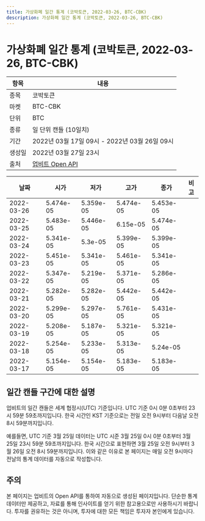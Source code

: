 ```yaml
---
title: 가상화폐 일간 통계 (코박토큰, 2022-03-26, BTC-CBK)
description: 가상화폐 일간 통계 (코박토큰, 2022-03-26, BTC-CBK)
---
```



가상화폐 일간 통계 (코박토큰, 2022-03-26, BTC-CBK)
===

|항목|내용|
|--|--|
|종목|코박토큰|
|마켓|BTC-CBK|
|단위|BTC|
|종류|일 단위 캔들 (10일치)|
|기간|2022년 03월 17일 09시 - 2022년 03월 26일 09시|
|생성일|2022년 03월 27일 23시|
|출처|[업비트 Open API](https://docs.upbit.com)|


|날짜|시가|저가|고가|종가|비고|
|--|--|--|--|--|--|
|2022-03-26|5.474e-05|5.359e-05|5.474e-05|5.453e-05|    |
|2022-03-25|5.483e-05|5.446e-05|6.15e-05|5.474e-05|    |
|2022-03-24|5.341e-05|5.3e-05|5.399e-05|5.399e-05|    |
|2022-03-23|5.451e-05|5.341e-05|5.461e-05|5.341e-05|    |
|2022-03-22|5.347e-05|5.219e-05|5.371e-05|5.286e-05|    |
|2022-03-21|5.282e-05|5.282e-05|5.442e-05|5.442e-05|    |
|2022-03-20|5.299e-05|5.297e-05|5.761e-05|5.431e-05|    |
|2022-03-19|5.208e-05|5.187e-05|5.321e-05|5.321e-05|    |
|2022-03-18|5.254e-05|5.233e-05|5.313e-05|5.24e-05|    |
|2022-03-17|5.154e-05|5.154e-05|5.183e-05|5.183e-05|    |


일간 캔들 구간에 대한 설명
---


업비트의 일간 캔들은 세계 협정시(UTC) 기준입니다. 
UTC 기준 0시 0분 0초부터 23시 59분 59초까지입니다. 
한국 시간인 KST 기준으로는 전일 오전 9시부터 다음날 오전 8시 59분까지입니다. 


예를들면, UTC 기준 3월 25일 데이터는 UTC 시준 3월 25일 0시 0분 0초부터 3월 25일 23시 59분 59초까지입니다. 
한국 시간으로 표현하면 3월 25일 오전 9시부터 3월 26일 오전 8시 59분까지입니다. 
이와 같은 이유로 본 페이지는 매일 오전 9시마다 전날의 통계 데이터를 자동으로 작성합니다. 


주의
---


본 페이지는 업비트의 Open API를 통하여 자동으로 생성된 페이지입니다. 
단순한 통계 데이터만 제공하고, 자료를 통해 인사이트를 얻기 위한 참고용으로만 사용하시기 바랍니다. 
투자를 권유하는 것은 아니며, 투자에 대한 모든 책임은 투자자 본인에게 있습니다. 
